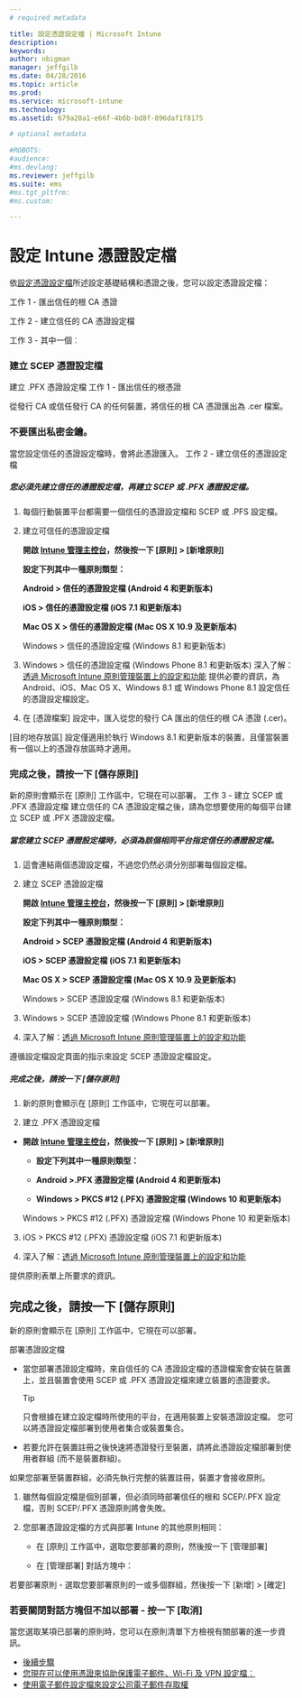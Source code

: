 ```yaml
---
# required metadata

title: 設定憑證設定檔 | Microsoft Intune
description:
keywords:
author: nbigman
manager: jeffgilb
ms.date: 04/28/2016
ms.topic: article
ms.prod:
ms.service: microsoft-intune
ms.technology:
ms.assetid: 679a20a1-e66f-4b6b-bd8f-896daf1f8175

# optional metadata

#ROBOTS:
#audience:
#ms.devlang:
ms.reviewer: jeffgilb
ms.suite: ems
#ms.tgt_pltfrm:
#ms.custom:

---
```


# 設定 Intune 憑證設定檔
依[設定憑證設定檔](configure-certificate-infrastructure.md)所述設定基礎結構和憑證之後，您可以設定憑證設定檔：

工作 1 - 匯出信任的根 CA 憑證

工作 2 - 建立信任的 CA 憑證設定檔

工作 3 - 其中一個︰

### 建立 SCEP 憑證設定檔
建立 .PFX 憑證設定檔 工作 1 - 匯出信任的根憑證

從發行 CA 或信任發行 CA 的任何裝置，將信任的根 CA 憑證匯出為 .cer 檔案。

### 不要匯出私密金鑰。
當您設定信任的憑證設定檔時，會將此憑證匯入。 工作 2 - 建立信任的憑證設定檔

##### 您必須先建立信任的憑證設定檔，再建立 SCEP 或 .PFX 憑證設定檔。

1.  每個行動裝置平台都需要一個信任的憑證設定檔和 SCEP 或 .PFS 設定檔。

2.  建立可信任的憑證設定檔

    **開啟 [Intune 管理主控台](https://manage.microsoft.com)，然後按一下 [原則] &gt; [新增原則]**

    **設定下列其中一種原則類型：**

    **Android &gt; 信任的憑證設定檔 (Android 4 和更新版本)**

    **iOS &gt; 信任的憑證設定檔 (iOS 7.1 和更新版本)**

    **Mac OS X &gt; 信任的憑證設定檔 (Mac OS X 10.9 及更新版本)**

    Windows &gt; 信任的憑證設定檔 (Windows 8.1 和更新版本)

3.  Windows &gt; 信任的憑證設定檔 (Windows Phone 8.1 和更新版本) 深入了解：[透過 Microsoft Intune 原則管理裝置上的設定和功能](manage-settings-and-features-on-your-devices-with-microsoft-intune-policies.md) 提供必要的資訊，為 Android、iOS、Mac OS X、Windows 8.1 或 Windows Phone 8.1 設定信任的憑證設定檔設定。


4.  在 [憑證檔案] 設定中，匯入從您的發行 CA 匯出的信任的根 CA 憑證 (.cer)。

[目的地存放區] 設定僅適用於執行 Windows 8.1 和更新版本的裝置，且僅當裝置有一個以上的憑證存放區時才適用。

### 完成之後，請按一下 [儲存原則]
新的原則會顯示在 [原則]  工作區中，它現在可以部署。 工作 3 - 建立 SCEP 或 .PFX 憑證設定檔 建立信任的 CA 憑證設定檔之後，請為您想要使用的每個平台建立 SCEP 或 .PFX 憑證設定檔。

##### 當您建立 SCEP 憑證設定檔時，必須為該個相同平台指定信任的憑證設定檔。

1.  這會連結兩個憑證設定檔，不過您仍然必須分別部署每個設定檔。

2.  建立 SCEP 憑證設定檔

    **開啟 [Intune 管理主控台](https://manage.microsoft.com)，然後按一下 [原則] &gt; [新增原則]**

    **設定下列其中一種原則類型：**

    **Android &gt; SCEP 憑證設定檔 (Android 4 和更新版本)**

    **iOS &gt; SCEP 憑證設定檔 (iOS 7.1 和更新版本)**

    **Mac OS X &gt; SCEP 憑證設定檔 (Mac OS X 10.9 及更新版本)**

    Windows &gt; SCEP 憑證設定檔 (Windows 8.1 和更新版本)

3.  Windows &gt; SCEP 憑證設定檔 (Windows Phone 8.1 和更新版本)

4.  深入了解：[透過 Microsoft Intune 原則管理裝置上的設定和功能](manage-settings-and-features-on-your-devices-with-microsoft-intune-policies.md)

遵循設定檔設定頁面的指示來設定 SCEP 憑證設定檔設定。

##### 完成之後，請按一下 [儲存原則]

1.  新的原則會顯示在 [原則]  工作區中，它現在可以部署。

2.  建立 .PFX 憑證設定檔



-   **開啟 [Intune 管理主控台](https://manage.microsoft.com)，然後按一下 [原則] &gt; [新增原則]**

    -   **設定下列其中一種原則類型：**

    -   **Android &gt;.PFX 憑證設定檔 (Android 4 和更新版本)**

    -    **Windows &gt; PKCS #12 (.PFX) 憑證設定檔 (Windows 10 和更新版本)**    

    Windows &gt; PKCS #12 (.PFX) 憑證設定檔 (Windows Phone 10 和更新版本)

3.  iOS > PKCS #12 (.PFX) 憑證設定檔 (iOS 7.1 和更新版本)

4.  深入了解：[透過 Microsoft Intune 原則管理裝置上的設定和功能](manage-settings-and-features-on-your-devices-with-microsoft-intune-policies.md)

提供原則表單上所要求的資訊。

## 完成之後，請按一下 [儲存原則]
新的原則會顯示在 [原則]  工作區中，它現在可以部署。

部署憑證設定檔

-   當您部署憑證設定檔時，來自信任的 CA 憑證設定檔的憑證檔案會安裝在裝置上，並且裝置會使用 SCEP 或 .PFX 憑證設定檔來建立裝置的憑證要求。

    > [!TIP]
    > 只會根據在建立設定檔時所使用的平台，在適用裝置上安裝憑證設定檔。 您可以將憑證設定檔部署到使用者集合或裝置集合。

-   若要允許在裝置註冊之後快速將憑證發行至裝置，請將此憑證設定檔部署到使用者群組 (而不是裝置群組)。

如果您部署至裝置群組，必須先執行完整的裝置註冊，裝置才會接收原則。

1.  雖然每個設定檔是個別部署，但必須同時部署信任的根和 SCEP/.PFX 設定檔，否則 SCEP/.PFX 憑證原則將會失敗。

2.  您部署憑證設定檔的方式與部署 Intune 的其他原則相同：

    -   在 [原則] 工作區中，選取您要部署的原則，然後按一下 [管理部署]

    -   在 [管理部署]  對話方塊中：

若要部署原則 - 選取您要部署原則的一或多個群組，然後按一下 [新增] &gt; [確定]
###  若要關閉對話方塊但不加以部署 - 按一下 [取消]

當您選取某項已部署的原則時，您可以在原則清單下方檢視有關部署的進一步資訊。

-  [後續步驟](configure-access-to-corporate-email-using-email-profiles-with-Microsoft-Intune.md)
-  [您現在可以使用憑證來協助保護電子郵件、Wi-Fi 及 VPN 設定檔︰](wi-fi-connections-in-microsoft-intune.md)
-  [使用電子郵件設定檔來設定公司電子郵件存取權](vpn-connections-in-microsoft-intune.md)


<!--HONumber=May16_HO2-->


